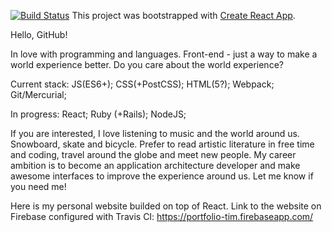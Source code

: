 [![Build Status](https://travis-ci.com/dreamchasersuon/portfolio.svg?branch=master)](https://travis-ci.com/dreamchasersuon/portfolio)
This project was bootstrapped with [Create React App](https://github.com/facebook/create-react-app).

Hello, GitHub! 

In love with programming and languages. Front-end - just a way to make a world experience better. Do you care about the world experience? 

Current stack: 
  JS(ES6+); 
  CSS(+PostCSS); 
  HTML(5?); 
  Webpack; 
  Git/Mercurial; 
  
In progress: 
  React; 
  Ruby (+Rails);
  NodeJS;
  
If you are interested, I love listening to music and the world around us. Snowboard, skate and bicycle. Prefer to read artistic literature in free time and coding, travel around the globe and meet new people. My career ambition is to become an application architecture developer and make awesome interfaces to improve the experience around us. Let me know if you need me! 

Here is my personal website builded on top of React. Link to the website on Firebase configured with Travis CI: https://portfolio-tim.firebaseapp.com/
